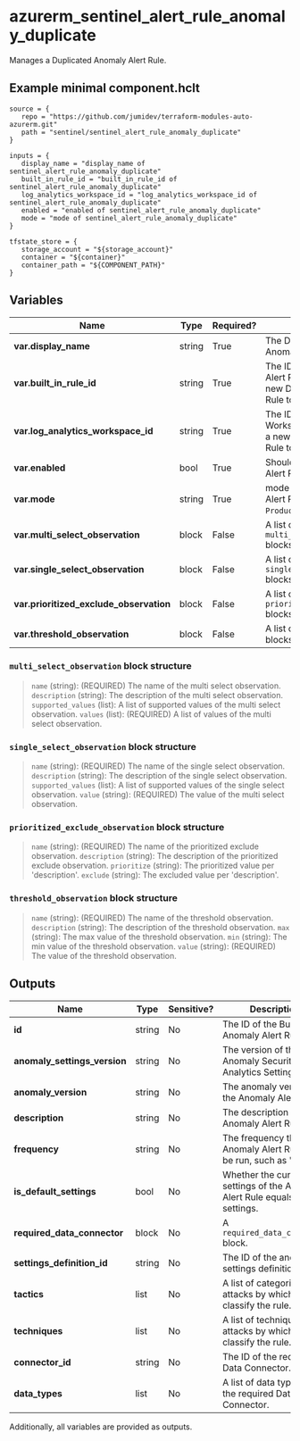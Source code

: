 # azurerm_sentinel_alert_rule_anomaly_duplicate

Manages a Duplicated Anomaly Alert Rule.

## Example minimal component.hclt

```hcl
source = {
   repo = "https://github.com/jumidev/terraform-modules-auto-azurerm.git" 
   path = "sentinel/sentinel_alert_rule_anomaly_duplicate" 
}

inputs = {
   display_name = "display_name of sentinel_alert_rule_anomaly_duplicate" 
   built_in_rule_id = "built_in_rule_id of sentinel_alert_rule_anomaly_duplicate" 
   log_analytics_workspace_id = "log_analytics_workspace_id of sentinel_alert_rule_anomaly_duplicate" 
   enabled = "enabled of sentinel_alert_rule_anomaly_duplicate" 
   mode = "mode of sentinel_alert_rule_anomaly_duplicate" 
}

tfstate_store = {
   storage_account = "${storage_account}" 
   container = "${container}" 
   container_path = "${COMPONENT_PATH}" 
}

```

## Variables

| Name | Type | Required? |  Description |
| ---- | ---- | --------- |  ----------- |
| **var.display_name** | string | True | The Display Name of the built-in Anomaly Alert Rule. | 
| **var.built_in_rule_id** | string | True | The ID of the built-in Anomaly Alert Rule. Changing this forces a new Duplicated Anomaly Alert Rule to be created. | 
| **var.log_analytics_workspace_id** | string | True | The ID of the Log Analytics Workspace. Changing this forces a new Duplicated Anomaly Alert Rule to be created. | 
| **var.enabled** | bool | True | Should the Duplicated Anomaly Alert Rule be enabled? | 
| **var.mode** | string | True | mode of the Duplicated Anomaly Alert Rule. Possible Values are `Production` and `Flighting`. | 
| **var.multi_select_observation** | block | False | A list of `multi_select_observation` blocks. | 
| **var.single_select_observation** | block | False | A list of `single_select_observation` blocks. | 
| **var.prioritized_exclude_observation** | block | False | A list of `prioritized_exclude_observation` blocks. | 
| **var.threshold_observation** | block | False | A list of `threshold_observation` blocks. | 

### `multi_select_observation` block structure

> `name` (string): (REQUIRED) The name of the multi select observation.
> `description` (string): The description of the multi select observation.
> `supported_values` (list): A list of supported values of the multi select observation.
> `values` (list): (REQUIRED) A list of values of the multi select observation.

### `single_select_observation` block structure

> `name` (string): (REQUIRED) The name of the single select observation.
> `description` (string): The description of the single select observation.
> `supported_values` (list): A list of supported values of the single select observation.
> `value` (string): (REQUIRED) The value of the multi select observation.

### `prioritized_exclude_observation` block structure

> `name` (string): (REQUIRED) The name of the prioritized exclude observation.
> `description` (string): The description of the prioritized exclude observation.
> `prioritize` (string): The prioritized value per 'description'.
> `exclude` (string): The excluded value per 'description'.

### `threshold_observation` block structure

> `name` (string): (REQUIRED) The name of the threshold observation.
> `description` (string): The description of the threshold observation.
> `max` (string): The max value of the threshold observation.
> `min` (string): The min value of the threshold observation.
> `value` (string): (REQUIRED) The value of the threshold observation.



## Outputs

| Name | Type | Sensitive? | Description |
| ---- | ---- | --------- | --------- |
| **id** | string | No  | The ID of the Built-in Anomaly Alert Rule. | 
| **anomaly_settings_version** | string | No  | The version of the Anomaly Security ML Analytics Settings. | 
| **anomaly_version** | string | No  | The anomaly version of the Anomaly Alert Rule. | 
| **description** | string | No  | The description of the Anomaly Alert Rule. | 
| **frequency** | string | No  | The frequency the Anomaly Alert Rule will be run, such as "P1D". | 
| **is_default_settings** | bool | No  | Whether the current settings of the Anomaly Alert Rule equals default settings. | 
| **required_data_connector** | block | No  | A `required_data_connector` block. | 
| **settings_definition_id** | string | No  | The ID of the anomaly settings definition Id. | 
| **tactics** | list | No  | A list of categories of attacks by which to classify the rule. | 
| **techniques** | list | No  | A list of techniques of attacks by which to classify the rule. | 
| **connector_id** | string | No  | The ID of the required Data Connector. | 
| **data_types** | list | No  | A list of data types of the required Data Connector. | 

Additionally, all variables are provided as outputs.
